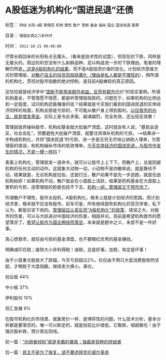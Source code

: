# A股低迷为机构化“国进民退”还债

标签： `财经` `长阳` `a股` `管理层` `机构` `理性` `散户` `垄断` `基金` `操纵` `国企` `国进民退` `股票` 

目录： `唱唱反调之八卦时评`

时间： `2011-10-21 09:40:08`

尽管长假回来的长阳有点无厘头，（看来是技术性的试盘），但现在的下跌，同样是无厘头的。周边的利空没有什么新鲜品种，足以构成进一步的下跌理由。笔者的理解仍然是[，这是A股机构化的结果](../../../2011/6/2/A股机构化造就不理性的暴涨暴跌.md)，而不是A股投资价值的变化。计划经济思维方式的管理层，[对散户自主的投资百般妖魔化（理由是私人都是不理性的](../../../2011/4/28/打压小盘股，成功制造了股灾.md)），用所谓的机构化，贯彻对股市指数的绝对控制，是目前A股瘫软的真正原因。

这恰恰就是经济学中“[垄断不能带来额外收益，反而有额外代](../../../2009/9/15/过度垄断反而会降低利润.md)价”的现实案例。所谓机构基金，不管情愿不情愿，都是听管理层指挥的。问题在于，如果机构的比例达到一定程度，试问机构还能赚谁的钱？结果就是今天我们看到的国进民退的实体经济同样的局面，机构全部是亏损的，不可能从散户身上得到盈利。[以往救市的办法，就是增发基金](../../../2008/9/23/可能拆分基金公司才能真正救市.md)，实际上是令此矛盾，越演越烈，完全失效，还出现反效果！

管理层放弃操纵股市，机构如基金就大批破产清盘，这时就会有人说，“基民会造反，社会会乱”。但要避免大批破产清盘，就要注资填补机构的亏损，——>结果进一步构成机构化，并将“国进民退”的亏损，进一步是无穷无尽地让纳税人埋单，为管理层的错误，和机构操纵市场的低效埋单。[今天实体经济的国进民退，与股市中发生的情况，不是一模一样吗](../../../2009/8/1/放弃国企垄断去特权，让民企对税收作出贡献.md)？

表面上机构化，管理层发一道命令，就可以让股市上上下下。而散户上，总是回避机构的任何主动的动作。这就象大动物一动，小动物不是四散奔逃，就是静伏不动。结果就是，无论机构是拉抬，还是打压，散户如果不是先一步逃跑，就是任由机构抬轿！如果机构不动，散户就会在小盘股上活跃，结果是机构基金在大盘股上累积的亏损，连管理层的脸面也挂不下去，[机构一闹，管理层又干预市场了](../../../2011/9/28/埋葬凯恩斯主义，是否符合你的利益？.md)。

所谓散户不理性，股市太投机，A股机构化，根本上就是计划经济的思路。而计划经济里，根本就不应该有股市。前车可鉴，所有继续鼓吹机构化的官员学者，私下认为，都是应该下岗的。[管理层应认真反思“A股机构化”的政策](../../../2011/9/15/股市连赌场都不如，实体经济连股市都不如.md)，错误之大，对股市的伤害，可以与大跃进对中国经济的伤害，相提并论。目前是希望机构救市的愿望落空了。[希望让股市为国企圈钱而落空](../../../2011/10/13/禁止国企IPO，才能实现自由登记上市.md)，本来就是题中之义，未尝不是一件好事。

真心想救市，就任由亏损的基金清盘，也不要眼红优秀的基金赚钱。

明确减印花税；废除大小非利得税！减税，总是好事。加税，肯定是坏事！

由于小盘重仓股放大了跌辐，今天亏损超过2%。仅仅由于两只大盘消费股依然坚挺，才稍胜于大盘指数。继续卖大换小。满仓。

创业板 44%

中小板 37%

伊利股份 10%

双汇发展 9%

在股市机构化的市场里，就象房价一样，是博弈性的问题。什么技术分析，基本分析都是要落空的。唯一可以断定的，就是目前比价很低，它敢跌，咱就敢吃！由于强庄股补跌，预计周五阳线。



前一篇：[“向弱者倾斜”就是多数的暴政；独裁是民粹的终结者](../../../2011/10/20/“向弱者倾斜”就是多数的暴政；独裁是民粹的终结者.md)

后一篇：[民主不是为了报复，请不要选择克伦威尔革命](../../../2011/10/21/民主不是为了报复，请不要选择克伦威尔革命.md)